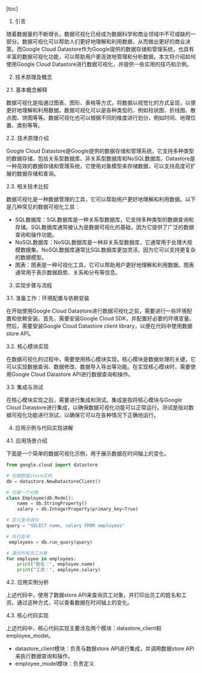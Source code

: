 
[toc]                    
                
                
1. 引言

随着数据量的不断增长，数据可视化已经成为数据科学和商业领域中不可或缺的一部分。数据可视化可以帮助人们更好地理解和利用数据，从而做出更好的商业决策。而Google Cloud Datastore作为Google提供的数据存储和管理系统，也具有丰富的数据可视化功能，可以帮助用户更高效地管理和分析数据。本文将介绍如何使用Google Cloud Datastore进行数据可视化，并提供一些实用的技巧和示例。

2. 技术原理及概念

2.1. 基本概念解释

数据可视化是指通过图表、图形、表格等方式，将数据以视觉化的方式呈现，以便更好地理解和利用数据。数据可视化可以是各种类型的，例如柱状图、折线图、散点图、饼图等等。数据可视化也可以根据不同的维度进行划分，例如时间、地理位置、类别等等。

2.2. 技术原理介绍

Google Cloud Datastore是Google提供的数据存储和管理系统，它支持多种类型的数据存储，包括关系型数据库、非关系型数据库和NoSQL数据库。Datastore是一种高效的数据存储和管理系统，它使用对象模型来存储数据，可以支持高度可扩展的数据存储和查询。

2.3. 相关技术比较

数据可视化是一种数据管理的工具，它可以帮助用户更好地理解和利用数据。以下是几种常见的数据可视化工具：

- SQL数据库：SQL数据库是一种关系型数据库，它支持多种类型的数据查询和存储。SQL数据库通常被认为是数据可视化的基础，因为它提供了广泛的数据查询和操作功能。
- NoSQL数据库：NoSQL数据库是一种非关系型数据库，它通常用于处理大规模数据集。NoSQL数据库通常比SQL数据库更加灵活，因为它可以支持更复杂的数据模型。
- 图表：图表是一种可视化工具，它可以帮助用户更好地理解和利用数据。图表通常用于表示数据趋势、关系和分布等信息。

3. 实现步骤与流程

3.1. 准备工作：环境配置与依赖安装

在开始使用Google Cloud Datastore进行数据可视化之前，需要进行一些环境配置和依赖安装。首先，需要安装Google Cloud SDK，并配置好必要的环境变量。然后，需要安装Google Cloud Datastore client library，以便在代码中使用数据store API。

3.2. 核心模块实现

在数据可视化的过程中，需要使用核心模块实现。核心模块是数据处理的关键，它可以实现数据查询、数据修改、数据导入导出等功能。在实现核心模块时，需要使用Google Cloud Datastore API进行数据查询和操作。

3.3. 集成与测试

在核心模块实现之后，需要进行集成和测试。集成是指将核心模块与Google Cloud Datastore进行集成，以确保数据可视化功能可以正常运行。测试是指对数据可视化功能进行测试，以确保它可以在各种情况下正确地运行。

4. 应用示例与代码实现讲解

4.1. 应用场景介绍

下面是一个简单的数据可视化示例，用于展示数据在时间轴上的变化。

```python
from google.cloud import datastore

# 创建数据store实例
db = datastore.NewDatastoreClient()

# 创建一个对象
class Employee(db.Model):
    name = db.StringProperty()
    salary = db.IntegerProperty(primary_key=True)

# 定义查询语句
query = "SELECT name, salary FROM employees"

# 执行查询
 employees = db.run_query(query)

# 遍历所有员工对象
for employee in employees:
    print("姓名：", employee.name)
    print("工资：", employee.salary)
```

4.2. 应用实例分析

上述代码中，使用了数据store API来查询员工对象，并打印出员工的姓名和工资。通过这种方式，可以查看数据在时间轴上的变化。

4.3. 核心代码实现

上述代码中，核心代码实现主要涉及两个模块：datastore_client和employee_model。

- datastore_client模块：负责与数据store API进行集成，并调用数据store API来执行数据查询和操作。
- employee_model模块：负责定义

